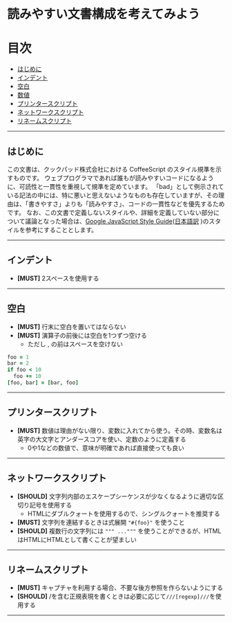 #   読みやすい文書構成を考えてみよう

# 目次

- [はじめに](#intro)
- [インデント](#indentation)
- [空白](#whitespace)
- [数値](#number)
- [プリンタースクリプト](#string)
- [ネットワークスクリプト](#regexp)
- [リネームスクリプト](#object)

<hr id="intro" />

## はじめに

この文書は、クックパッド株式会社における CoffeeScript のスタイル規準を示すものです。
ウェブプログラマであれば誰もが読みやすいコードになるように、可読性と一貫性を重視して規準を定めています。
「bad」として例示されている記法の中には、特に悪いと思えないようなものも存在していますが、その理由は、「書きやすさ」よりも「読みやすさ」、コードの一貫性などを優先するためです。
なお、この文書で定義しないスタイルや、詳細を定義していない部分について議論となった場合は、[Google JavaScript Style Guide](http://google-styleguide.googlecode.com/svn/trunk/javascriptguide.xml)([日本語訳](http://cou929.nu/data/google_javascript_style_guide/) )のスタイルを参考にすることとします。


<hr id="indentation" />

## インデント
- **[MUST]** 2スペースを使用する

<hr id="whitespace" />

## 空白
- **[MUST]** 行末に空白を置いてはならない
- **[MUST]** 演算子の前後には空白を1つずつ空ける
  - ただし , の前はスペースを空けない

```coffeescript
foo = 1
bar = 2
if foo < 10
  foo += 10
[foo, bar] = [bar, foo]
```

<hr id="line-columns" />

## プリンタースクリプト
- **[MUST]** 数値は理由がない限り、変数に入れてから使う。その時、変数名は英字の大文字とアンダースコアを使い、定数のように定義する
  - 0や1などの数値で、意味が明確であれば直接使っても良い


<hr id="string" />

## ネットワークスクリプト
- **[SHOULD]** 文字列内部のエスケープシーケンスが少なくなるように適切な区切り記号を使用する
  - HTMLにダブルクォートを使用するので、シングルクォートを推奨する
- **[MUST]** 文字列を連結するときは式展開 ```"#{foo}"``` を使うこと
- **[SHOULD]** 複数行の文字列には <code>""" ..."""</code> を使うことができるが、HTMLはHTMLにHTMLとして書くことが望ましい

<hr id="regexp" />

## リネームスクリプト
- **[MUST]** キャプチャを利用する場合、不要な後方参照を作らないようにする
- **[SHOULD]** /を含む正規表現を書くときは必要に応じて```///[regexp]///```を使用する

<hr id="object" />
